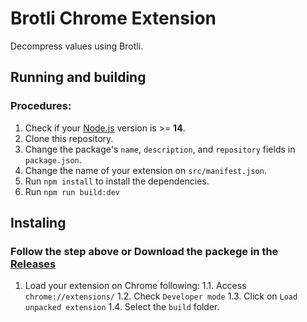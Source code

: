 # Brotli Chrome Extension

Decompress values using Brotli.

## Running and building

### Procedures:

1. Check if your [Node.js](https://nodejs.org/) version is >= **14**.
2. Clone this repository.
3. Change the package's `name`, `description`, and `repository` fields in `package.json`.
4. Change the name of your extension on `src/manifest.json`.
5. Run `npm install` to install the dependencies.
6. Run `npm run build:dev`

## Instaling

### Follow the step above or Download the packege in the [Releases](https://github.com/ricardotondello/brotli-chrome-extension/releases)
1. Load your extension on Chrome following:
   1.1. Access `chrome://extensions/`
   1.2. Check `Developer mode`
   1.3. Click on `Load unpacked extension`
   1.4. Select the `build` folder.
